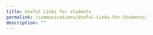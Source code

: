 ```yaml
---
title: Useful Links for students
permalink: /communications/Useful-Links-For-Students/
description: ""
---
```

